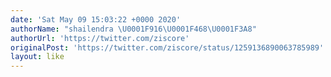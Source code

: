```yaml
---
date: 'Sat May 09 15:03:22 +0000 2020'
authorName: "shailendra \U0001F916\U0001F468‍\U0001F3A8"
authorUrl: 'https://twitter.com/ziscore'
originalPost: 'https://twitter.com/ziscore/status/1259136890063785989'
layout: like
---
```

